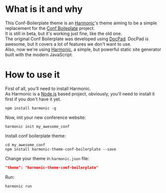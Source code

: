 # What is it and why
This Conf-Boilerplate theme is an [Harmonic](https://github.com/JSRocksHQ/harmonic)'s theme aiming to be a simple replacement for the [Conf Boileplate](https://github.com/braziljs/conf-boilerplate) project.  
It is still in beta, but it's working just fine, like the old one.  
The original Conf Boilerplate was developed using [DocPad](https://docpad.org/). DocPad is awesome, but it covers a lot of features we don't want to use.  
Also, now we're using [Harmonic](https://github.com/JSRocksHQ/harmonic), a simple, but powerful static site generator built with the modern JavaScript.

# How to use it
First of all, you'll need to install Harmonic.  
As Harmonic is a [Node.js](http://nodejs.org/) based project, obviously, you'll need to install it first if you don't have it yet.  
```shell
npm install harmonic -g
```
Now, init your new conference website:
```shell
harmonic init my_awesome_conf
```
Install conf boilerplate theme:
```shell
cd my_awesome_conf
npm install harmonic-theme-conf-boilerplate --save
```
Change your theme in `harmonic.json` file:
```json 
"theme": "harmonic-theme-conf-boilerplate"
```
Run:
```shell
harmonic run
```
